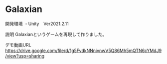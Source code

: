 # Galaxian

開発環境
・Unity　Ver2021.2.11

説明
Galaxianというゲームを再現して作りました。

デモ動画URL
https://drive.google.com/file/d/1g5FvdkNNnivnwV5Q86Mh5mQTN6cYMdJ9/view?usp=sharing
